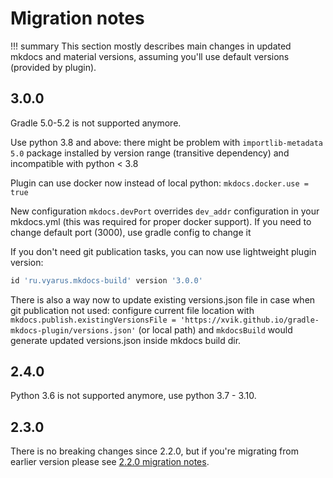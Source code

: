 # Migration notes

!!! summary
    This section mostly describes main changes in updated mkdocs and material
    versions, assuming you'll use default versions (provided by plugin).

## 3.0.0

Gradle 5.0-5.2 is not supported anymore.

Use python 3.8 and above: there might be problem with `importlib-metadata 5.0` package
installed by version range (transitive dependency) and incompatible with python < 3.8

Plugin can use docker now instead of local python: `mkdocs.docker.use = true`

New configuration `mkdocs.devPort` overrides `dev_addr` configuration in your mkdocs.yml
(this was required for proper docker support).
If you need to change default port (3000), use gradle config to change it

If you don't need git publication tasks, you can now use lightweight plugin version:
```gradle 
id 'ru.vyarus.mkdocs-build' version '3.0.0'
```

There is also a way now to update existing versions.json file in case when git publication not used:
configure current file location with `mkdocs.publish.existingVersionsFile = 'https://xvik.github.io/gradle-mkdocs-plugin/versions.json'`
(or local path) and `mkdocsBuild` would generate updated versions.json inside mkdocs build dir. 

## 2.4.0

Python 3.6 is not supported anymore, use python 3.7 - 3.10.

## 2.3.0

There is no breaking changes since 2.2.0, but if you're migrating from earlier version please see
[2.2.0 migration notes](https://xvik.github.io/gradle-mkdocs-plugin/2.2.0/about/migration/).
